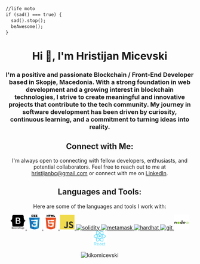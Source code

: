 
```
//life moto
if (sad() === true) {
  sad().stop();
  beAwesome();
}

```


<h1 align="center">Hi 👋, I'm Hristijan Micevski</h1>
<h3 align="center">I'm a positive and passionate Blockchain / Front-End Developer based in Skopje, Macedonia. With a strong foundation in web development and a growing interest in blockchain technologies, I strive to create meaningful and innovative projects that contribute to the tech community. My journey in software development has been driven by curiosity, continuous learning, and a commitment to turning ideas into reality.</h3>

<h2 align="center">Connect with Me:</h2>
<p align="center">I'm always open to connecting with fellow developers, enthusiasts, and potential collaborators. Feel free to reach out to me at <a href="mailto:hristijanbc@gmail.com">hristijanbc@gmail.com</a> or connect with me on <a href="https://linkedin.com/in/hristijanmicevski" target="_blank">LinkedIn</a>.</p>

<h2 align="center">Languages and Tools:</h2>
<p align="center">Here are some of the languages and tools I work with:</p>
<p align="center">
    <a href="https://getbootstrap.com" target="_blank" rel="noreferrer"> <img src="https://raw.githubusercontent.com/devicons/devicon/master/icons/bootstrap/bootstrap-plain-wordmark.svg" alt="bootstrap" width="40" height="40"/> </a>
    <a href="https://www.w3schools.com/css/" target="_blank" rel="noreferrer"> <img src="https://raw.githubusercontent.com/devicons/devicon/master/icons/css3/css3-original-wordmark.svg" alt="css3" width="40" height="40"/> </a>
    <a href="https://www.w3.org/html/" target="_blank" rel="noreferrer"> <img src="https://raw.githubusercontent.com/devicons/devicon/master/icons/html5/html5-original-wordmark.svg" alt="html5" width="40" height="40"/> </a>
    <a href="https://developer.mozilla.org/en-US/docs/Web/JavaScript" target="_blank" rel="noreferrer"> <img src="https://raw.githubusercontent.com/devicons/devicon/master/icons/javascript/javascript-original.svg" alt="javascript" width="40" height="40"/> </a>
    <a href="https://soliditylang.org/" target="_blank" rel="noreferrer"> <img src="https://smartcontractprogrammer.com/static/media/solidity-app.0623e708.svg" alt="solidity" width="40" height="40"/> </a>
    <a href="https://metamask.io/" target="_blank" rel="noreferrer"> <img src="https://upload.wikimedia.org/wikipedia/commons/3/36/MetaMask_Fox.svg" alt="metamask" width="40" height="40"/> </a>
    <a href="https://hardhat.org/" target="_blank" rel="noreferrer"> <img src="https://www.solodev.com/file/13466e21-dd2c-11ec-b9ad-0eaef3759f5f/Hardhat-Logo-Icon.png" alt="hardhat" width="40" height="40"/> </a>
    <a href="https://git-scm.com/" target="_blank" rel="noreferrer"> <img src="https://upload.wikimedia.org/wikipedia/commons/e/e0/Git-logo.svg" alt="git" width="40" height="40"/> </a>
    <a href="https://nodejs.org" target="_blank" rel="noreferrer"> <img src="https://raw.githubusercontent.com/devicons/devicon/master/icons/nodejs/nodejs-original-wordmark.svg" alt="nodejs" width="40" height="40"/> </a>
    <a href="https://reactjs.org/" target="_blank" rel="noreferrer"> <img src="https://raw.githubusercontent.com/devicons/devicon/master/icons/react/react-original-wordmark.svg" alt="react" width="40" height="40"/> </a>
    <!-- Add more icons and links here -->
</p>

<p align="center"><img src="https://github-readme-stats.vercel.app/api/top-langs?username=kikomicevski&show_icons=true&locale=en&layout=compact" alt="kikomicevski" /></p>
